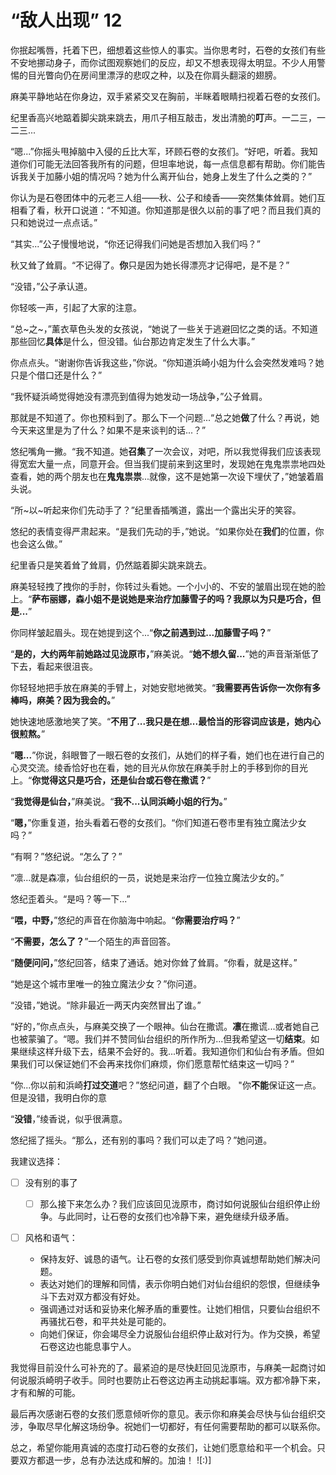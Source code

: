 # “敌人出现” 12

你抿起嘴唇，托着下巴，细想着这些惊人的事实。当你思考时，石卷的女孩们有些不安地挪动身子，而你试图观察她们的反应，却又不想表现得太明显。不少人用警惕的目光瞥向仍在房间里漂浮的悲叹之种，以及在你肩头翻滚的翅膀。

麻美平静地站在你身边，双手紧紧交叉在胸前，半眯着眼睛扫视着石卷的女孩们。

纪里香高兴地踮着脚尖跳来跳去，用爪子相互敲击，发出清脆的**叮**声。一二三，一二三...

“嗯...”你摇头甩掉脑中入侵的丘比大军，环顾石卷的女孩们。“好吧，听着。我知道你们可能无法回答我所有的问题，但坦率地说，每一点信息都有帮助。你们能告诉我关于加藤小姐的情况吗？她为什么离开仙台，她身上发生了什么之类的？”

你认为是石卷团体中的元老三人组——秋、公子和绫香——突然集体耸肩。她们互相看了看，秋开口说道：“不知道。你知道那是很久以前的事了吧？而且我们真的只和她说过一点点话。”

“其实...”公子慢慢地说，“你还记得我们问她是否想加入我们吗？”

秋又耸了耸肩。“不记得了。**你**只是因为她长得漂亮才记得吧，是不是？”

“没错，”公子承认道。

你轻咳一声，引起了大家的注意。

“总~之~，”薰衣草色头发的女孩说，“她说了一些关于逃避回忆之类的话。不知道那些回忆**具体**是什么，但没错。仙台那边肯定发生了什么大事。”

你点点头。“谢谢你告诉我这些，”你说。“你知道浜崎小姐为什么会突然发难吗？她只是个借口还是什么？”

“我怀疑浜崎觉得她没有漂亮到值得为她发动一场战争，”公子耸肩。

那就是不知道了。你也预料到了。那么下一个问题...“总之她**做**了什么？再说，她今天来这里是为了什么？如果不是来谈判的话...？”

悠纪嘴角一撇。“我不知道。她**召集**了一次会议，对吧，所以我觉得我们应该表现得宽宏大量一点，同意开会。但当我们提前来到这里时，发现她在鬼鬼祟祟地四处查看，她的两个朋友也在**鬼鬼祟祟**...就像，这不是她第一次设下埋伏了，”她皱着眉头说。

“所~以~听起来你们先动手了？”纪里香插嘴道，露出一个露出尖牙的笑容。

悠纪的表情变得严肃起来。“是我们先动的手，”她说。“如果你处在**我们**的位置，你也会这么做。”

纪里香只是笑着耸了耸肩，仍然踮着脚尖跳来跳去。

麻美轻轻拽了拽你的手肘，你转过头看她。一个小小的、不安的皱眉出现在她的脸上。“**萨布丽娜，森小姐不是说她是来治疗加藤雪子的吗？我原以为只是巧合，但是...**”

你同样皱起眉头。现在她提到这个...“**你之前遇到过...加藤雪子吗？**”

“**是的，大约两年前她路过见泷原市，**”麻美说。“**她不想久留...**”她的声音渐渐低了下去，看起来很沮丧。

你轻轻地把手放在麻美的手臂上，对她安慰地微笑。“**我需要再告诉你一次你有多棒吗，麻美？因为我会的。**”

她快速地感激地笑了笑。“**不用了...我只是在想...最恰当的形容词应该是，她内心很煎熬。**”

“**嗯...**”你说，斜眼瞥了一眼石卷的女孩们，从她们的样子看，她们也在进行自己的心灵交流。绫香恰好也在看，她的目光从你放在麻美手肘上的手移到你的目光上。“**你觉得这只是巧合，还是仙台或石卷在撒谎？**”

“**我觉得是仙台，**”麻美说。“**我不...认同浜崎小姐的行为。**”

“**嗯，**”你重复道，抬头看着石卷的女孩们。“你们知道石卷市里有独立魔法少女吗？”

“有啊？”悠纪说。“怎么了？”

“凛...就是森凛，仙台组织的一员，说她是来治疗一位独立魔法少女的。”

悠纪歪着头。“是吗？等一下...”

“**喂，中野，**”悠纪的声音在你脑海中响起。“**你需要治疗吗？**”

“**不需要，怎么了？**”一个陌生的声音回答。

“**随便问问，**”悠纪回答，结束了通话。她对你耸了耸肩。“你看，就是这样。”

“她是这个城市里唯一的独立魔法少女？”你问道。

“没错，”她说。“除非最近一两天内突然冒出了谁。”

“好的，”你点点头，与麻美交换了一个眼神。仙台在撒谎。**凛**在撒谎...或者她自己也被蒙骗了。“嗯。我们并不赞同仙台组织的所作所为...但我希望这一切**结束**。如果继续这样升级下去，结果不会好的。我...听着。我知道你们和仙台有矛盾。但如果我们可以保证她们不会再来找你们麻烦，你们愿意帮忙结束这一切吗？”

“你...你以前和浜崎**打过交道**吧？”悠纪问道，翻了个白眼。 "你**不能**保证这一点。但是没错，我明白你的意

“**没错**，”绫香说，似乎很满意。

悠纪摇了摇头。“那么，还有别的事吗？我们可以走了吗？”她问道。

我建议选择：

- [ ] 没有别的事了

  - [ ] 那么接下来怎么办？我们应该回见泷原市，商讨如何说服仙台组织停止纷争。与此同时，让石卷的女孩们也冷静下来，避免继续升级矛盾。

- [ ] 风格和语气：
  - 保持友好、诚恳的语气。让石卷的女孩们感受到你真诚想帮助她们解决问题。
  - 表达对她们的理解和同情，表示你明白她们对仙台组织的怨恨，但继续争斗下去对双方都没有好处。
  - 强调通过对话和妥协来化解矛盾的重要性。让她们相信，只要仙台组织不再骚扰石卷，和平共处是可能的。
  - 向她们保证，你会竭尽全力说服仙台组织停止敌对行为。作为交换，希望石卷这边也能息事宁人。

我觉得目前没什么可补充的了。最紧迫的是尽快赶回见泷原市，与麻美一起商讨如何说服浜崎明子收手。同时也要防止石卷这边再主动挑起事端。双方都冷静下来，才有和解的可能。

最后再次感谢石卷的女孩们愿意倾听你的意见。表示你和麻美会尽快与仙台组织交涉，争取尽早化解这场纷争。祝她们一切都好，有任何需要帮助的都可以联系你。

总之，希望你能用真诚的态度打动石卷的女孩们，让她们愿意给和平一个机会。只要双方都退一步，总有办法达成和解的。加油！ ![:)]
